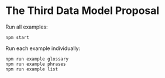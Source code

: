 # The Third Data Model Proposal

Run all examples:

    npm start

Run each example individually:

    npm run example glossary
    npm run example phrases
    npm run example list
